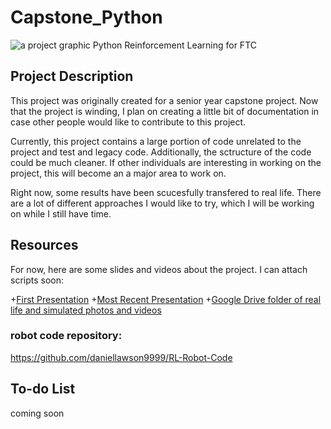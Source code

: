 # Capstone_Python
![a project graphic](https://lh3.googleusercontent.com/RxakennitreTdEfZPcK-4qq4JVzek6aQJIosyo6brvAJU6raEYJumaCbsg6EdyiRlQoK4m7YSDDOFN71LSFB=w1920-h943)
Python Reinforcement Learning for FTC

## Project Description

This project was originally created for a senior year capstone project. Now that the project is winding, I plan on creating a little bit of documentation in case other people would like to contribute to this project. 

Currently, this project contains a large portion of code unrelated to the project and test and legacy code. Additionally, the sctructure of the code could be much cleaner. If other individuals are interesting in working on the project, this will become an a major area to work on. 

Right now, some results have been scucesfully transfered to real life. There are a lot of different approaches I would like to try, which I will be working on while I still have time. 

## Resources

For now, here are some slides and videos about the project. I can attach scripts soon:

+[First Presentation](https://drive.google.com/open?id=1XcURH9AAJknkbxcPnv8Txodlpo6b9Jzu)
+[Most Recent Presentation](https://drive.google.com/open?id=1J4Uh5nRSOMGiJ5obVCKwYNi3b4-Cobms)
+[Google Drive folder of real life and simulated photos and videos](https://drive.google.com/open?id=1ko3aLJ-0wM7GeuNC-15_1sUnDqcl2LVh)

### robot code repository:
https://github.com/daniellawson9999/RL-Robot-Code


## To-do List
coming soon
